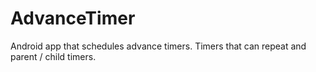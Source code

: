 # AdvanceTimer
Android app that schedules advance timers. Timers that can repeat and parent / child timers.
